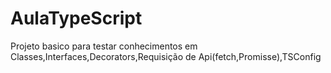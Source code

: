 # AulaTypeScript

Projeto basico para testar conhecimentos em Classes,Interfaces,Decorators,Requisição de Api(fetch,Promisse),TSConfig
